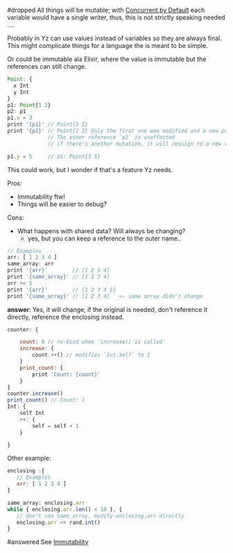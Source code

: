 #dropped  All things will be mutable; with [Concurrent by Default](../../Features/Concurrent%20by%20Default.md)  each variable would have a single writer, thus, this is not strictly speaking needed
....

Probably in Yz can use values instead of variables so they are always final. 
This might complicate things for a language the is meant to be simple. 

Or could be immutable ala Elixir, where the value is immutable but the references can still change. 

```javascript
Point: {
  x Int
  y Int
}
p1: Point{1 2}
p2: p1
p1.x = 3
print '{p1}' // Point{3 2}
print '{p2}' // Point{1 2} Only the first one was modified and a new point was created
             // The other reference `p2` is unaffected
             // if there's another mutation, it will ressign to a new variable

p1.y = 5     // p1: Point{3 5}
```


This could work, but I wonder if that's a feature Yz needs. 

Pros: 

- Immutability ftw!
- Things will be easier to debug? 

Cons: 

- What happens with shared data? Will always be changing? 
    - yes, but you can keep a reference to the outer name.. 

```javascript
// Examples 
arr: [ 1 2 3 4 ]
same_array: arr
print '{arr}'        // [1 2 3 4]
print '{same_array}' // [1 2 3 4]
arr << 5 
print '{arr}'        // [1 2 3 4 5]
print '{same_array}' // [1 2 3 4]   <- same array didn't change

```

**answer**: Yes, it will change, if the original is needed, don't reference it directly, reference the enclosing instead.

```javascript
counter: {

    count: 0 // re-bind when `increase() is called`
    increase: {
        count.++() // modifies `Int.self` to 1
    }
    print_count: {
        print 'Count: {count}'
    }
}
counter.increase()
print_count() // Count: 1
Int: {
    self Int
    ++: {
        self = self + 1
    }

}
```
Other example:
```javascript
enclosing :{
   // Examples 
   arr: [ 1 2 3 4 ]
}

same_array: enclosing.arr
while { enclosing.arr.len() < 10 }, {
   // don't use same_array, modify enclosing.arr directly
   enclosing.arr << rand.int()
}


```
#answered
See [Immutability](Immutability.md)


